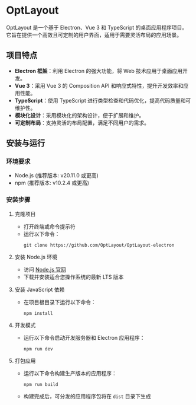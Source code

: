# OptLayout

OptLayout 是一个基于 Electron、Vue 3 和 TypeScript 的桌面应用程序项目。它旨在提供一个高效且可定制的用户界面，适用于需要灵活布局的应用场景。

## 项目特点

- **Electron 框架**：利用 Electron 的强大功能，将 Web 技术应用于桌面应用开发。
- **Vue 3**：采用 Vue 3 的 Composition API 和响应式特性，提升开发效率和应用性能。
- **TypeScript**：使用 TypeScript 进行类型检查和代码优化，提高代码质量和可维护性。
- **模块化设计**：采用模块化的架构设计，便于扩展和维护。
- **可定制布局**：支持灵活的布局配置，满足不同用户的需求。

## 安装与运行

### 环境要求

- Node.js (推荐版本: v20.11.0 或更高)
- npm (推荐版本: v10.2.4 或更高)

### 安装步骤

1. 克隆项目
   - 打开终端或命令提示符
   - 运行以下命令：
     ```
     git clone https://github.com/OptLayout/OptLayout-electron
     ```

2. 安装 Node.js 环境
   - 访问 [Node.js 官网](https://nodejs.org/)
   - 下载并安装适合您操作系统的最新 LTS 版本

3. 安装 JavaScript 依赖
   - 在项目根目录下运行以下命令：
     ```
     npm install
     ```

4. 开发模式
   - 运行以下命令启动开发服务器和 Electron 应用程序：
     ```
     npm run dev
     ```

5. 打包应用
   - 运行以下命令构建生产版本的应用程序：
     ```
     npm run build
     ```
   - 构建完成后，可分发的应用程序包将在 `dist` 目录下生成